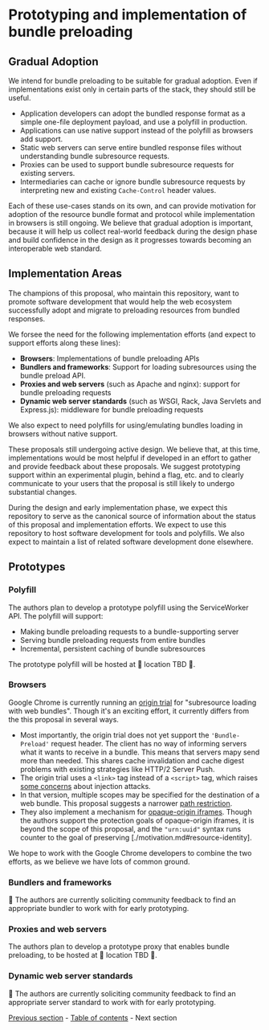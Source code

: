 # Prototyping and implementation of bundle preloading

## Gradual Adoption

We intend for bundle preloading to be suitable for gradual adoption. Even if implementations exist only in certain parts of the stack, they should still be useful.

- Application developers can adopt the bundled response format as a simple one-file deployment payload, and use a polyfill in production.
- Applications can use native support instead of the polyfill as browsers add support.
- Static web servers can serve entire bundled response files without understanding bundle subresource requests.
- Proxies can be used to support bundle subresource requests for existing servers. 
- Intermediaries can cache or ignore bundle subresource requests by interpreting new and existing `Cache-Control` header values.

Each of these use-cases stands on its own, and can provide motivation for adoption of the resource bundle format and protocol while implementation in browsers is still ongoing. We believe that gradual adoption is important, because it will help us collect real-world feedback during the design phase and build confidence in the design as it progresses towards becoming an interoperable web standard.

## Implementation Areas

The champions of this proposal, who maintain this repository, want to promote software development that would help the web ecosystem successfully adopt and migrate to preloading resources from bundled responses.

We forsee the need for the following implementation efforts (and expect to support efforts along these lines):

- **Browsers**: Implementations of bundle preloading APIs
- **Bundlers and frameworks**: Support for loading subresources using the bundle preload API.
- **Proxies and web servers** (such as Apache and nginx): support for bundle preloading requests
- **Dynamic web server standards** (such as WSGI, Rack, Java Servlets and Express.js): middleware for bundle preloading requests

We also expect to need polyfills for using/emulating bundles loading in browsers without native support.

These proposals still undergoing active design. We believe that, at this time, implementations would be most helpful if developed in an effort to gather and provide feedback about these proposals. We suggest prototyping support within an experimental plugin, behind a flag, etc. and to clearly communicate to your users that the proposal is still likely to undergo substantial changes.

During the design and early implementation phase, we expect this repository to serve as the canonical source of information about the status of this proposal and implementation efforts. We expect to use this repository to host software development for tools and polyfills. We also expect to maintain a list of related software development done elsewhere.

## Prototypes

### Polyfill

The authors plan to develop a prototype polyfill using the ServiceWorker API. The polyfill will support:
- Making bundle preloading requests to a bundle-supporting server
- Serving bundle preloading requests from entire bundles
- Incremental, persistent caching of bundle subresources

The prototype polyfill will be hosted at 🚧 location TBD 🚧.

### Browsers

Google Chrome is currently running an [origin trial](https://chromium.googlesource.com/chromium/src.git/+/refs/heads/main/content/browser/web_package/subresource_loading_origin_trial.md) for "subresource loading with web bundles". Though it's an exciting effort, it currently differs from the this proposal in several ways.

- Most importantly, the origin trial does not yet support the `'Bundle-Preload'` request header. The client has no way of informing servers what it wants to receive in a bundle. This means that servers mapy send more than needed. This shares cache invalidation and cache digest problems with existing strategies like HTTP/2 Server Push.
- The origin trial uses a `<link>` tag instead of a `<script>` tag, which raises [some concerns](https://lists.w3.org/Archives/Public/public-web-perf/2020Aug/0028.html) about injection attacks.
- In that version, multiple scopes may be specified for the destination of a web bundle. This proposal suggests a narrower [path restriction](./motivation.md#path-restriction).
- They also implement a mechanism for [opaque-origin iframes](https://github.com/WICG/webpackage/blob/main/explainers/subresource-loading-opaque-origin-iframes.md/). Though the authors support the protection goals of opaque-origin iframes, it is beyond the scope of this proposal, and the `"urn:uuid"` syntax runs counter to the goal of preserving [./motivation.md#resource-identity].

We hope to work with the Google Chrome developers to combine the two efforts, as we believe we have lots of common ground.

### Bundlers and frameworks

🚧 The authors are currently soliciting community feedback to find an appropriate bundler to work with for early prototyping.

### Proxies and web servers

The authors plan to develop a prototype proxy that enables bundle preloading, to be hosted at 🚧 location TBD 🚧.

### Dynamic web server standards

🚧 The authors are currently soliciting community feedback to find an appropriate server standard to work with for early prototyping.

[Previous section](./glossary.md) - [Table of contents](./README.md#table-of-contents) - Next section
